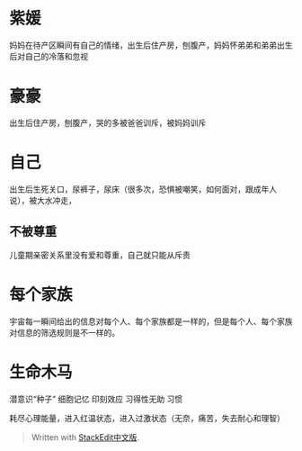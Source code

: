 # 紫媛 
妈妈在待产区瞬间有自己的情绪，出生后住产房，刨腹产，妈妈怀弟弟和弟弟出生后对自己的冷落和忽视

# 豪豪
出生后住产房，刨腹产，哭的多被爸爸训斥，被妈妈训斥

# 自己
出生后生死关口，尿裤子，尿床（很多次，恐惧被嘲笑，如何面对，跟成年人说），被大水冲走，
## 不被尊重
儿童期亲密关系里没有爱和尊重，自己就只能从斥责

# 每个家族
宇宙每一瞬间给出的信息对每个人、每个家族都是一样的，但是每个人、每个家族对信息的筛选规则是不一样的。

# 生命木马
潜意识“种子”
细胞记忆
印刻效应
习得性无助
习惯

耗尽心理能量，进入红温状态，进入过激状态（无奈，痛苦，失去耐心和理智）
> Written with [StackEdit中文版](https://stackedit.cn/).
<!--stackedit_data:
eyJoaXN0b3J5IjpbLTE2OTI2MDA1OTUsLTE4Mjk0NjA3MzldfQ
==
-->